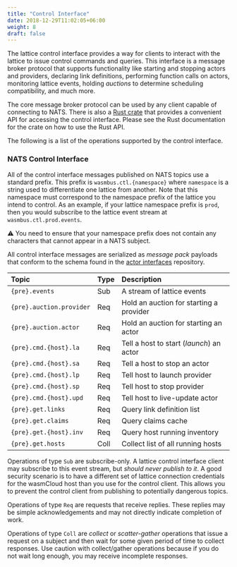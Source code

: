 ```yaml
---
title: "Control Interface"
date: 2018-12-29T11:02:05+06:00
weight: 8
draft: false
---
```


The lattice control interface provides a way for clients to interact with the lattice to issue control commands and queries. This interface is a message broker protocol that supports functionality like starting and stopping actors and providers, declaring link definitions, performing function calls on actors, monitoring lattice events, holding _auctions_ to determine scheduling compatibility, and much more.

The core message broker protocol can be used by any client capable of connecting to NATS. There is also a [Rust crate](https://github.com/wasmCloud/wasmCloud/tree/main/crates/control-interface) that provides a convenient API for accessing the control interface. Please see the Rust documentation for the crate on how to use the Rust API.

The following is a list of the operations supported by the control interface.

### NATS Control Interface

All of the control interface messages published on NATS topics use a standard prefix. This prefix is `wasmbus.ctl.{namespace}` where `namespace` is a string used to differentiate one lattice from another. Note that this namespace must correspond to the namespace prefix of the lattice you intend to control. As an example, if your lattice namespace prefix is `prod`, then you would subscribe to the lattice event stream at `wasmbus.ctl.prod.events`.

⚠️ You need to ensure that your namespace prefix does not contain any characters that cannot appear in a NATS subject.

All control interface messages are serialized as _message pack_ payloads that conform to the schema found in the [actor interfaces](https://github.com/wasmCloud/actor-interfaces) repository.

| Topic | Type | Description |
| :--- | :--- | :--- |
| `{pre}.events` | Sub | A stream of lattice events |
| `{pre}.auction.provider` | Req | Hold an auction for starting a provider |
| `{pre}.auction.actor` | Req | Hold an auction for starting an actor |
| `{pre}.cmd.{host}.la` | Req | Tell a host to start (_launch_) an actor |
| `{pre}.cmd.{host}.sa` | Req | Tell a host to stop an actor |
| `{pre}.cmd.{host}.lp` | Req | Tell host to launch provider |
| `{pre}.cmd.{host}.sp` | Req | Tell host to stop provider |
| `{pre}.cmd.{host}.upd` | Req | Tell host to live-update actor |
| `{pre}.get.links` | Req | Query link definition list |
| `{pre}.get.claims` | Req | Query claims cache |
| `{pre}.get.{host}.inv` | Req | Query host running inventory |
| `{pre}.get.hosts` | Coll | Collect list of all running hosts |

Operations of type `Sub` are subscribe-only. A lattice control interface client may subscribe to this event stream, but _should never publish to it_. A good security scenario is to have a different set of lattice connection credentials for the wasmCloud host than you use for the control client. This allows you to prevent the control client from publishing to potentially dangerous topics.

Operations of type `Req` are requests that receive replies. These replies may be simple acknowledgements and may not directly indicate completion of work.

Operations of type `Coll` are _collect_ or _scatter-gather_ operations that issue a request on a subject and then wait for some given period of time to collect responses. Use caution with collect/gather operations because if you do not wait long enough, you may receive incomplete responses.
